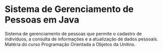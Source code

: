# Sistema de Gerenciamento de Pessoas em Java
Sistema de gerenciamento de pessoas que permite o cadastro de indivíduos, a consulta de informações e a atualização de dados pessoais. Matéria do curso Programação Orientada a Objetos da Unitins.

